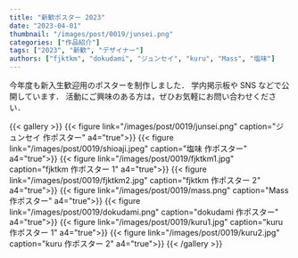 ```yaml
---
title: "新歓ポスター 2023"
date: "2023-04-01"
thumbnail: "/images/post/0019/junsei.png"
categories: ["作品紹介"]
tags: ["2023", "新歓", "デザイナー"]
authors: ["fjktkm", "dokudami", "ジュンセイ", "kuru", "Mass", "塩味"]
---
```


今年度も新入生歓迎用のポスターを制作しました．
学内掲示板や SNS などで公開しています．
活動にご興味のある方は，ぜひお気軽にお問い合わせください．

{{< gallery >}}
{{< figure link="/images/post/0019/junsei.png" caption="ジュンセイ 作ポスター" a4="true">}}
{{< figure link="/images/post/0019/shioaji.jpeg" caption="塩味 作ポスター" a4="true">}}
{{< figure link="/images/post/0019/fjktkm1.jpg" caption="fjktkm 作ポスター 1" a4="true">}}
{{< figure link="/images/post/0019/fjktkm2.jpg" caption="fjktkm 作ポスター 2" a4="true">}}
{{< figure link="/images/post/0019/mass.png" caption="Mass 作ポスター" a4="true">}}
{{< figure link="/images/post/0019/dokudami.png" caption="dokudami 作ポスター" a4="true">}}
{{< figure link="/images/post/0019/kuru1.jpg" caption="kuru 作ポスター 1" a4="true">}}
{{< figure link="/images/post/0019/kuru2.jpg" caption="kuru 作ポスター 2" a4="true">}}
{{< /gallery >}}
